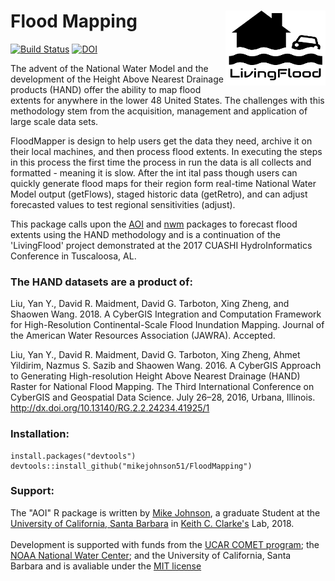 # Flood Mapping <img src="man/figures/logo.png" width=160 height = 120 align="right"/>

[![Build Status](https://travis-ci.org/mikejohnson51/FloodMapping.svg?branch=master)](https://travis-ci.org/mikejohnson51/FloodMapping)
[![DOI](https://zenodo.org/badge/130427796.svg)](https://zenodo.org/badge/latestdoi/130427796)

The advent of the National Water Model and the development of the Height Above Nearest Drainage products (HAND) offer the ability to map flood extents for anywhere in the lower 48 United States. The challenges with this methodology stem from the acquisition, management and application of large scale data sets. 

FloodMapper is design to help users get the data they need, archive it on their local machines, and then process flood extents. In executing the steps in this process the first time the process in run the data is all collects and formatted - meaning it is slow. After the int ital pass though users can quickly generate flood maps for their region form real-time National Water Model output (getFlows), staged historic data (getRetro), and can adjust forecasted values to test regional sensitivities (adjust). 

This package calls upon the [AOI](https://github.com/mikejohnson51/AOI) and [nwm](https://github.com/mikejohnson51/nwm) packages to forecast flood extents using the HAND methodology and is a continuation of the 'LivingFlood' project demonstrated at the 2017 CUASHI HydroInformatics Conference in Tuscaloosa, AL.

### The HAND datasets are a product of:

Liu, Yan Y., David R. Maidment, David G. Tarboton, Xing Zheng, and Shaowen Wang. 2018. A CyberGIS Integration and Computation Framework for High-Resolution Continental-Scale Flood Inundation Mapping. Journal of the American Water Resources Association (JAWRA). Accepted.

Liu, Yan Y., David R. Maidment, David G. Tarboton, Xing Zheng, Ahmet Yildirim, Nazmus S. Sazib and Shaowen Wang. 2016. A CyberGIS Approach to Generating High-resolution Height Above Nearest Drainage (HAND) Raster for National Flood Mapping. The Third International Conference on CyberGIS and Geospatial Data Science. July 26–28, 2016, Urbana, Illinois. http://dx.doi.org/10.13140/RG.2.2.24234.41925/1

### Installation:

```
install.packages("devtools")
devtools::install_github("mikejohnson51/FloodMapping")
```

### Support:

The "AOI" R package is written by [Mike Johnson](https://mikejohnson51.github.io), a graduate Student at the [University of California, Santa Barbara](https://geog.ucsb.edu) in [Keith C. Clarke's](http://www.geog.ucsb.edu/~kclarke/) Lab, 2018. <br><br>
Development is supported with funds from the [UCAR COMET program](http://www.comet.ucar.edu); the [NOAA National Water Center](http://water.noaa.gov); and the University of California, Santa Barbara and is avaliable under the [MIT license](https://opensource.org/licenses/MIT)
